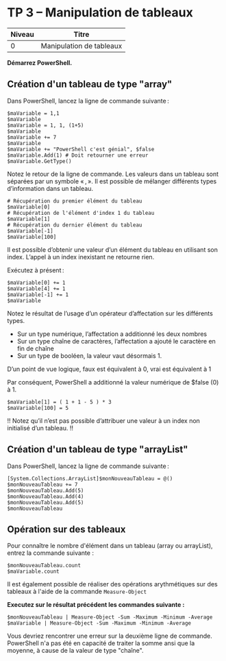 # TP 3 – Manipulation de tableaux

| Niveau   | Titre                      |
|----------|----------------------------|
|   0      | Manipulation de tableaux   |

 **Démarrez PowerShell.**

## Création d'un tableau de type "array"

Dans PowerShell, lancez la ligne de commande suivante : 

```
$maVariable = 1,1 
$maVariable 
$maVariable = 1, 1, (1+5) 
$maVariable 
$maVariable += 7
$maVariable 
$maVariable += "PowerShell c'est génial", $false 
$maVariable.Add(1) # Doit retourner une erreur
$maVariable.GetType()
```

Notez le retour de la ligne de commande. Les valeurs dans un tableau sont séparées par un symbole « , ». Il est possible de mélanger différents types d’information dans un tableau. 

```
# Récupération du premier élément du tableau
$maVariable[0]
# Récupération de l'élément d'index 1 du tableau
$maVariable[1]
# Récupération du dernier élément du tableau
$maVariable[-1] 
$maVariable[100] 
```` 

Il est possible d’obtenir une valeur d’un élément du tableau en utilisant son index. L’appel à un index inexistant ne retourne rien. 

Exécutez à présent : 

```
$maVariable[0] += 1  
$maVariable[4] += 1 
$maVariable[-1] += 1 
$maVariable
```

Notez le résultat de l’usage d’un opérateur d’affectation sur les différents types. 

* Sur un type numérique, l’affectation a additionné les deux nombres
* Sur un type chaîne de caractères, l’affectation a ajouté le caractère en fin de chaîne
* Sur un type de booléen, la valeur vaut désormais 1. 

D’un point de vue logique, faux est équivalent à 0, vrai est équivalent à 1  

Par conséquent, PowerShell a additionné la valeur numérique de $false (0) à 1. 

```
$maVariable[1] = ( 1 + 1 - 5 ) * 3 
$maVariable[100] = 5 
```

!! Notez qu’il n’est pas possible d’attribuer une valeur à un index non initialisé d’un tableau. !!

## Création d'un tableau de type "arrayList"

Dans PowerShell, lancez la ligne de commande suivante : 

```
[System.Collections.ArrayList]$monNouveauTableau = @()
$monNouveauTableau += 7
$monNouveauTableau.Add(5)
$monNouveauTableau.Add(4)
$monNouveauTableau.Add(5)
$monNouveauTableau
```

## Opération sur des tableaux

Pour connaître le nombre d'élément dans un tableau (array ou arrayList), entrez la commande suivante :

```
$monNouveauTableau.count
$maVariable.count
```

Il est également possible de réaliser des opérations arythmétiques sur des tableaux à l'aide de la commande ```Measure-Object```

**Executez sur le résultat précédent les commandes suivante :**

```
$monNouveauTableau | Measure-Object -Sum -Maximum -Minimum -Average
$maVariable | Measure-Object -Sum -Maximum -Minimum -Average
```

Vous devriez rencontrer une erreur sur la deuxième ligne de commande. PowerShell n'a pas été en capacité de traiter la somme ansi que la moyenne, à cause de la valeur de type "chaîne".
